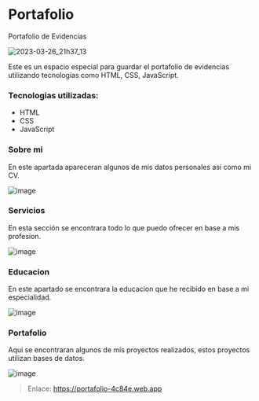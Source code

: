 # Portafolio
Portafolio de Evidencias

![2023-03-26_21h37_13](https://user-images.githubusercontent.com/94584093/227834904-cb439732-7b08-4425-97a9-0d972871c7f3.png)

Este es un espacio especial para guardar el portafolio de evidencias utilizando tecnologías como HTML, CSS, JavaScript.

### Tecnologias utilizadas: 
- HTML
- CSS
- JavaScript

### Sobre mi
En este apartada apareceran algunos de mis datos personales asi como mi CV.

![image](https://user-images.githubusercontent.com/94584093/227835134-b2144931-d1b8-4af2-821a-437b2b2f82b8.png)

### Servicios
En esta sección se encontrara todo lo que puedo ofrecer en base a mis profesion.

![image](https://user-images.githubusercontent.com/94584093/227835188-9d3bdcba-0298-42ca-a2dc-c61689cf9ebf.png)

### Educacion
En este apartado se encontrara la educacion que he recibido en base a mi especialidad.

![image](https://user-images.githubusercontent.com/94584093/227835323-2aa5a932-5958-4511-95db-2221a695f363.png)

### Portafolio
Aqui se encontraran algunos de mis proyectos realizados, estos proyectos utilizan bases de datos.

![image](https://user-images.githubusercontent.com/94584093/227835438-c7266f88-d887-4c34-83a6-b96d5ad86701.png)

> Enlace: https://portafolio-4c84e.web.app
